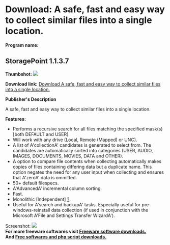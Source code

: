 # Download: A safe, fast and easy way to collect similar files into a single location. 

**Program name:**

## StoragePoint 1.1.3.7

  
**Thumbshot:** ![](http://www.freewarefiles.com/screenshot/storagepoint_md.gif)   
  
**Download link:** [Download A safe, fast and easy way to collect similar files into a single location. ](http://freesoftwares.boysofts.com/StoragePoint_program_26043.html)  
  


**Publisher's Description**  
  


A safe, fast and easy way to collect similar files into a single location. 

**Features:**

  * Performs a recursive search for all files matching the specified mask(s) [both DEFAULT and USER].
  * Will work with any drive (Local, Remote (Mapped) or UNC).
  * A list of A'collectionA' candidates is generated to select from. The candidates are automatically sorted into categories (USER, AUDIO, IMAGES, DOCUMENTS, MOVIES, DATA and OTHER).
  * A option to compare file contents when collecting automatically makes copies of files containing differing data but a duplicate name. This option negates the need for any user input when collecting and ensures that A'zeroA' data is ommitted.
  * 50+ default filespecs.
  * A'AdvancedA' incremental column sorting.
  * Fast.
  * Monolithic [Independent] [?](http://optionalreaction.com/articles/informative/MONOLITHIC_INDEPENDENT_SOFTWARE).
  * Useful for A'search and backupA' tasks. Especially useful for pre-windows-reinstall data collection (if used in conjunction with the Microsoft A'File and Settings Transfer WizardA').

  
  
Screenshot: ![](http://www.freewarefiles.com/screenshot/storagepoint.gif)   
**For more freeware softwares visit [Freeware software downloads.](http://freesoftwares.boysofts.com/)**   
**And [Free softwares and php script downloads.](http://www.boysofts.com/)**
